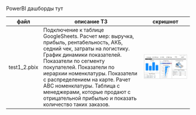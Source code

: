 PowerBI дашборды тут

| файл | описание ТЗ | скришнот |
| ---- | ----------------------------------- | ----------- |
| test1_2.pbix | Подключение к таблице GoogleSheets. Расчет мер: выручка, прибыль, рентабельность, АКБ, седний чек, затраты на логистику. График динамики показателей. Показатели по сегменту покупателей. Показатели по иерархии номенклатуры. Показатели с распределением на карте. Рачет АВС номенклатуры. Таблица с менеджерами, которые продают с отрицательной прибылью и показать количество таких заказов. | ![test2_1](https://github.com/delffine/Pet-projects/blob/main/PowerBI/test1_2.jpg) |
 

